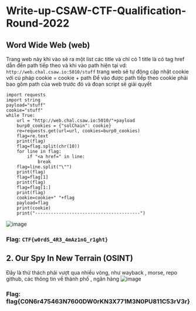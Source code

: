 # Write-up-CSAW-CTF-Qualification-Round-2022
## Word Wide Web (web)
Trang web này khi vào sẽ ra một list các title và chỉ có 1 title là có tag href dẫn đến path tiếp theo và khi vào path hiện tại vd: 
`http://web.chal.csaw.io:5010/stuff`
trang web sẽ tự động cập nhật cookie với cú pháp cookie = cookie + path
Để vào được path tiếp theo cookie phải bao gôm path của web trước đó và đoạn script sẽ giải quyết 
```
import requests 
import string
payload="stuff"
cookie="stuff"
while True: 
    url = "http://web.chal.csaw.io:5010/"+payload
    burp0_cookies = {"solChain": cookie}
    re=requests.get(url=url, cookies=burp0_cookies)
    flag=re.text
    print(flag)
    flag=flag.split(chr(10))
    for line in flag:
        if "<a href=" in line:
            break
    flag=line.split("\"")
    print(flag)
    flag=flag[1]
    print(flag)
    flag=flag[1:]
    print(flag)
    cookie=cookie+" "+flag
    payload=flag
    print(cookie)
    print("----------------------------------------")
```
![image](https://user-images.githubusercontent.com/82523299/189525673-50d0b957-aef5-480b-afad-9d396a6061e6.png)
### Flag: `CTF{w0rdS_4R3_4mAz1nG_r1ght}`
## 2. Our Spy In New Terrain (OSINT)
Đây là thử thách phải vượt qua nhiều vòng, như wayback , morse, repo github, các thông tin về thành phố , ngân hàng
![image](https://user-images.githubusercontent.com/82523299/189528598-f3996c45-d48d-461a-9b94-db7db6689397.png)
### Flag: flag{C0N6r475463N7600DW0rKN3X771M3N0PU811C53rV3r}
